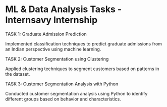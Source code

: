 # ML & Data Analysis Tasks - Internsavy Internship

TASK 1:
Graduate Admission Prediction

Implemented classification techniques to predict graduate admissions from an Indian perspective using machine learning.

TASK 2:
Customer Segmentation using Clustering

Applied clustering techniques to segment customers based on patterns in the dataset.

TASK 3:
Customer Segmentation Analysis with Python

Conducted customer segmentation analysis using Python to identify different groups based on behavior and characteristics.
